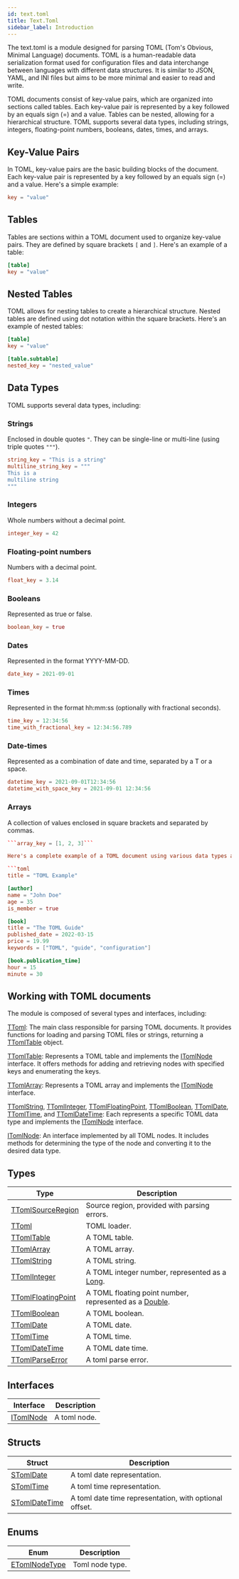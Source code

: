 ```yaml
---
id: text.toml
title: Text.Toml
sidebar_label: Introduction
---
```



The text.toml is a module designed for parsing TOML (Tom's Obvious, Minimal Language) documents.
TOML is a human-readable data serialization format used for configuration files and data interchange
between languages with different data structures. It is similar to JSON, YAML, and INI files but aims
to be more minimal and easier to read and write.

TOML documents consist of key-value pairs, which are organized into sections called tables.
Each key-value pair is represented by a key followed by an equals sign (=) and a value.
Tables can be nested, allowing for a hierarchical structure. TOML supports several data
types, including strings, integers, floating-point numbers, booleans, dates, times, and arrays.

## Key-Value Pairs
In TOML, key-value pairs are the basic building blocks of the document. Each key-value pair is
represented by a key followed by an equals sign (=) and a value. Here's a simple example:

```toml
key = "value"
```

## Tables
Tables are sections within a TOML document used to organize key-value pairs. They are defined
by square brackets `[` and `]`. Here's an example of a table:

```toml
[table]
key = "value"
```

## Nested Tables
TOML allows for nesting tables to create a hierarchical structure. Nested tables are defined
using dot notation within the square brackets. Here's an example of nested tables:

```toml
[table]
key = "value"

[table.subtable]
nested_key = "nested_value"
```

## Data Types
TOML supports several data types, including:

### Strings
Enclosed in double quotes `"`. They can be single-line or multi-line (using triple quotes `"""`).

```toml
string_key = "This is a string"
multiline_string_key = """
This is a
multiline string
"""
```

### Integers
Whole numbers without a decimal point.

```toml
integer_key = 42
```

### Floating-point numbers
Numbers with a decimal point.

```toml
float_key = 3.14
```

### Booleans
Represented as true or false.

```toml
boolean_key = true
```

### Dates
Represented in the format YYYY-MM-DD.

```toml
date_key = 2021-09-01
```

### Times
Represented in the format hh:mm:ss (optionally with fractional seconds).

```toml
time_key = 12:34:56
time_with_fractional_key = 12:34:56.789
```

### Date-times
Represented as a combination of date and time, separated by a T or a space.

```toml
datetime_key = 2021-09-01T12:34:56
datetime_with_space_key = 2021-09-01 12:34:56
```

### Arrays
A collection of values enclosed in square brackets and separated by commas.

```toml
```array_key = [1, 2, 3]```

Here's a complete example of a TOML document using various data types and tables:

```toml
title = "TOML Example"

[author]
name = "John Doe"
age = 35
is_member = true

[book]
title = "The TOML Guide"
published_date = 2022-03-15
price = 19.99
keywords = ["TOML", "guide", "configuration"]

[book.publication_time]
hour = 15
minute = 30
```

## Working with TOML documents

The module is composed of several types and interfaces, including:

[TToml](../../text/text.toml/ttoml): The main class responsible for parsing TOML documents. It provides functions for loading
and parsing TOML files or strings, returning a [TTomlTable](../../text/text.toml/ttomltable) object.

[TTomlTable](../../text/text.toml/ttomltable): Represents a TOML table and implements the [ITomlNode](../../text/text.toml/itomlnode) interface. It offers methods
for adding and retrieving nodes with specified keys and enumerating the keys.

[TTomlArray](../../text/text.toml/ttomlarray): Represents a TOML array and implements the [ITomlNode](../../text/text.toml/itomlnode) interface.

[TTomlString](../../text/text.toml/ttomlstring), [TTomlInteger](../../text/text.toml/ttomlinteger), [TTomlFloatingPoint](../../text/text.toml/ttomlfloatingpoint), [TTomlBoolean](../../text/text.toml/ttomlboolean), [TTomlDate](../../text/text.toml/ttomldate), [TTomlTime](../../text/text.toml/ttomltime), and [TTomlDateTime](../../text/text.toml/ttomldatetime):
Each represents a specific TOML data type and implements the [ITomlNode](../../text/text.toml/itomlnode) interface.

[ITomlNode](../../text/text.toml/itomlnode): An interface implemented by all TOML nodes. It includes methods for determining
the type of the node and converting it to the desired data type.


## Types
| Type | Description |
|---|---|
| [TTomlSourceRegion](../../text/text.toml/ttomlsourceregion) | Source region, provided with parsing errors. |
| [TToml](../../text/text.toml/ttoml) | TOML loader. |
| [TTomlTable](../../text/text.toml/ttomltable) | A TOML table. |
| [TTomlArray](../../text/text.toml/ttomlarray) | A TOML array. |
| [TTomlString](../../text/text.toml/ttomlstring) | A TOML string. |
| [TTomlInteger](../../text/text.toml/ttomlinteger) | A TOML integer number, represented as a [Long](../../brl/brl.blitz/#long). |
| [TTomlFloatingPoint](../../text/text.toml/ttomlfloatingpoint) | A TOML floating point number, represented as a [Double](../../brl/brl.blitz/#double). |
| [TTomlBoolean](../../text/text.toml/ttomlboolean) | A TOML boolean. |
| [TTomlDate](../../text/text.toml/ttomldate) | A TOML date. |
| [TTomlTime](../../text/text.toml/ttomltime) | A TOML time. |
| [TTomlDateTime](../../text/text.toml/ttomldatetime) | A TOML date time. |
| [TTomlParseError](../../text/text.toml/ttomlparseerror) | A toml parse error. |

## Interfaces
| Interface | Description |
|---|---|
| [ITomlNode](../../text/text.toml/itomlnode) | A toml node. |

## Structs
| Struct | Description |
|---|---|
| [STomlDate](../../text/text.toml/stomldate) | A toml date representation. |
| [STomlTime](../../text/text.toml/stomltime) | A toml time representation. |
| [STomlDateTime](../../text/text.toml/stomldatetime) | A toml date time representation, with optional offset. |

## Enums
| Enum | Description |
|---|---|
| [ETomlNodeType](../../text/text.toml/etomlnodetype) | Toml node type. |


